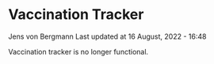 Vaccination Tracker
================
Jens von Bergmann
Last updated at 16 August, 2022 - 16:48

Vaccination tracker is no longer functional.
